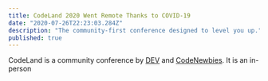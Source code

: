 ```yaml
---
title: CodeLand 2020 Went Remote Thanks to COVID-19
date: "2020-07-26T22:23:03.284Z"
description: "The community-first conference designed to level you up."
published: true
---
```


CodeLand is a community conference by [DEV](https://codelandconf.com/) and [CodeNewbies](https://www.codenewbie.org/). It is an in-person 
